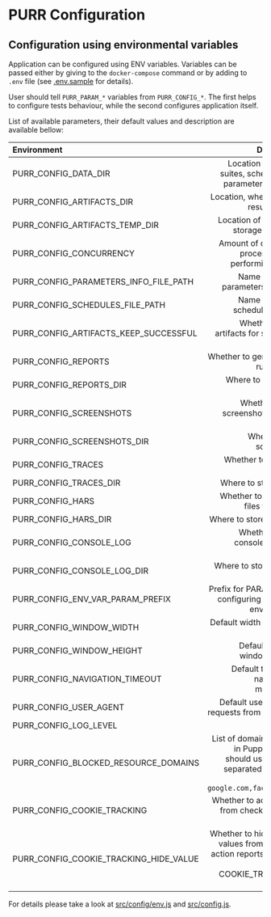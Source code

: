 # PURR Configuration

## Configuration using environmental variables

Application can be configured using ENV variables. Variables can be passed either by giving
to the `docker-compose` command
or by adding to `.env` file (see [.env.sample](./.env.sample) for details).

User should tell `PURR_PARAM_*` variables from `PURR_CONFIG_*`. The first helps to configure tests behaviour,
while the second configures application itself.

List of available parameters, their default values and description are available bellow:

| Environment                            |                                                                                                          Description | Default value           |
|:---------------------------------------|---------------------------------------------------------------------------------------------------------------------:|:------------------------|
| PURR_CONFIG_DATA_DIR                   |                                                      Location of checks, suites, schedules and parameters for tests. | `./data`                |
| PURR_CONFIG_ARTIFACTS_DIR              |                                                                             Location, where to store results of runs | `./storage`             |
| PURR_CONFIG_ARTIFACTS_TEMP_DIR         |                                                                            Location of temporary storage for results | `./storage_tmp`         |
| PURR_CONFIG_CONCURRENCY                |                                                                Amount of concurrent processes when performing checks | `4`                     |
| PURR_CONFIG_PARAMETERS_INFO_FILE_PATH  |                                                                               Name of file with parameters, absolute | `./data/parameters.yml` |
| PURR_CONFIG_SCHEDULES_FILE_PATH        |                                                                                   Name of file with scheduled checks | `./data/schedules.yml`  |
| PURR_CONFIG_ARTIFACTS_KEEP_SUCCESSFUL  |                                                                      Whether to keep artifacts for successful checks | `true`                  |
| PURR_CONFIG_REPORTS                    |                                                                                Whether to generate test runs reports | `true`                  |
| PURR_CONFIG_REPORTS_DIR                |                                                                                        Where to store tests reports. | `./storage/reports`     |
| PURR_CONFIG_SCREENSHOTS                |                                                                           Whether to save screenshots for tests runs | `true`                  |
| PURR_CONFIG_SCREENSHOTS_DIR            |                                                                                            Where to save screenshots | `./storage/screenshots` |
| PURR_CONFIG_TRACES                     |                                                                                          Whether to store run traces | `true`                  |
| PURR_CONFIG_TRACES_DIR                 |                                                                                                Where to store traces | `./storage/traces`      | 
| PURR_CONFIG_HARS                       |                                                                                Whether to store HAR files for checks | `false`                 |
| PURR_CONFIG_HARS_DIR                   |                                                                                             Where to store HAR files | `./storage/hars`        |
| PURR_CONFIG_CONSOLE_LOG                |                                                                            Whether to store console logs from checks | `true`                  |
| PURR_CONFIG_CONSOLE_LOG_DIR            |                                                                                     Where to store console log files | `./storage/console_log` |
| PURR_CONFIG_ENV_VAR_PARAM_PREFIX       |                                                          Prefix for PARAMS when configuring them from env variables. | `PURR_PARAM_`           |
| PURR_CONFIG_WINDOW_WIDTH               |                                                                                    Default width of window for tests | `1920`                  |
| PURR_CONFIG_WINDOW_HEIGHT              |                                                                                   Default height of window for tests | `1080`                  |
| PURR_CONFIG_NAVIGATION_TIMEOUT         |                                                                       Default timeout for navigation in milliseconds | `30000`                 |   
| PURR_CONFIG_USER_AGENT                 |                                                                       Default user agent for requests from Puppeteer | `uptime-agent`          |
| PURR_CONFIG_LOG_LEVEL                  |                                                                                                                      | `info`                  |  
| PURR_CONFIG_BLOCKED_RESOURCE_DOMAINS   | List of domains to block in Puppeteer. One should use comma-separated string. For example: `google.com,facebook.com` |                         |  
| PURR_CONFIG_COOKIE_TRACKING            |                                                                Whether to add cookies from checks to action reports. | `false`                 |
| PURR_CONFIG_COOKIE_TRACKING_HIDE_VALUE |             Whether to hide cookies values from checks to action reports. Available only if COOKIE_TRACKING is true. | `true`                  |

For details please take a look at [src/config/env.js](./src/config/env.js) and [src/config.js](./src/config.js).

